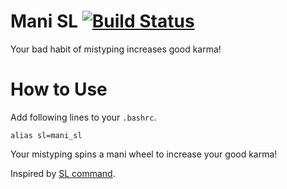 # Mani SL [![Build Status](https://travis-ci.org/gifnksm/mani-sl.svg)](https://travis-ci.org/gifnksm/mani-sl)

Your bad habit of mistyping increases good karma!

# How to Use

Add following lines to your `.bashrc`.

```
alias sl=mani_sl
```

Your mistyping spins a mani wheel to increase your good karma!

Inspired by [SL command](https://github.com/mtoyoda/sl).
